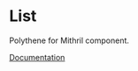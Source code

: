 # List

Polythene for Mithril component.

[Documentation](https://github.com/ArthurClemens/polythene/tree/master/docs/components/mithril/list.md)
